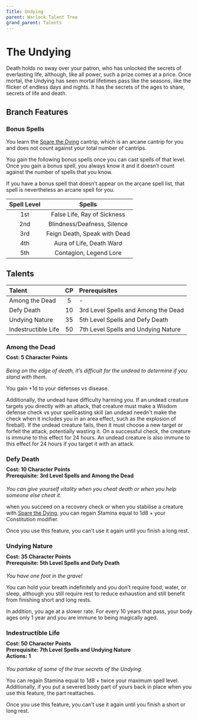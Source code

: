 ```yaml
---
Title: Undying
parent: Warlock Talent Tree
grand_parent: Talents
---
```


# The Undying
Death holds no sway over your patron, who has unlocked the secrets of everlasting life, although, like all power, such a prize comes at a price. Once mortal, the Undying has seen mortal lifetimes pass like the seasons, like the flicker of endless days and nights. It has the secrets of the ages to share, secrets of life and death.

## Branch Features

### Bonus Spells
You learn the [Spare the Dying](https://stormchaserroleplaying.com/stormchaserRPG/Spells/Cantrips/Restoration/#spare-the-dying) cantrip, which is an arcane cantrip for you and does not count against your total number of cantrips.

You gain the following bonus spells once you can cast spells of that level. Once you gain a bonus spell, you always know it and it doesn’t count against the number of spells that you know.

If you have a bonus spell that doesn’t appear on the arcane spell list, that spell is nevertheless an arcane spell for you.

| Spell Level | Spells |
|:-----------:|:------:|
| 1st | False Life, Ray of Sickness |
| 2nd | Blindness/Deafness, Silence |
| 3rd | Feign Death, Speak with Dead |
| 4th | Aura of Life, Death Ward |
| 5th | Contagion, Legend Lore |

## Talents

| Talent | CP | Prerequisites |
|:-------|:--:|:--------------|
| Among the Dead      | 5  | - |
| Defy Death          | 10 | 3rd Level Spells and Among the Dead |
| Undying Nature      | 35 | 5th Level Spells and Defy Death |
| Indestructible Life | 50 | 7th Level Spells and Undying Nature |

###  Among the Dead

<div style="margin-top:-10px;"></div>

#### **Cost:** 5 Character Points
*Being on the edge of death, it’s difficult for the undead to determine if you stand with them.*

You gain +1d to your defenses vs disease.

Additionally, the undead have difficulty harming you. If an undead creature targets you directly with an attack, that creature must make a Wisdom defense check vs your spellcasting skill (an undead needn't make the check when it includes you in an area effect, such as the explosion of fireball). If the undead creature fails, then it must choose a new target or forfeit the attack, potentially wasting it. On a successful check, the creature is immune to this effect for 24 hours. An undead creature is also immune to this effect for 24 hours if you target it with an attack.

### Defy Death

<div style="margin-top:-10px;"></div>

#### **Cost:** 10 Character Points<br>**Prerequisite:** 3rd Level Spells and Among the Dead
*You can give yourself vitality when you cheat death or when you help someone else cheat it.*

when you succeed on a recovery check or when you stabilise a creature with [Spare the Dying](https://stormchaserroleplaying.com/stormchaserRPG/Spells/Cantrips/Restoration/#spare-the-dying), you can regain Stamina equal to 1d8 + your Constitution modifier.

Once you use this feature, you can’t use it again until you finish a long rest.

###  Undying Nature

<div style="margin-top:-10px;"></div>

#### **Cost:** 35 Character Points<br>**Prerequisite:** 5th Level Spells and Defy Death
*You have one foot in the grave!*

You can hold your breath indefinitely and you don’t require food, water, or sleep, although you still require rest to reduce exhaustion and still benefit from finishing short and long rests.

In addition, you age at a slower rate. For every 10 years that pass, your body ages only 1 year and you are immune to being magically aged.

### Indestructible Life

<div style="margin-top:-10px;"></div>

#### **Cost:** 50 Character Points<br>**Prerequisite:** 7th Level Spells and Undying Nature<br>**Actions:** 1
*You partake of some of the true secrets of the Undying.*

You can regain Stamina equal to 1d8 + twice your maximum spell level. Additionally, if you put a severed body part of yours back in place when you use this feature, the part reattaches.

Once you use this feature, you can’t use it again until you finish a short or long rest.
